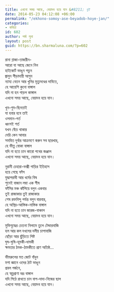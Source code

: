 ```yaml
---
title: এখনো সময় আছে, বেয়াদব হয়ে যান &#8211; দুই
date: 2014-05-23 04:12:08 +06:00
permalink: "/ekhono-somoy-ase-beyadob-hoye-jan/"
categories:
- কবিতা
id: 602
author: শর্মা লুনা
layout: post
guid: https://bn.sharmaluna.com/?p=602
---
```


রানা প্লাজা-তাজরীন-  
আরো যা আছে জেনে নিন  
হাইকোর্ট ভাঙুন গড়ুন  
জ্বালুন পীড়াদায়ী আগুন  
ন্যায্য বেতন আর খুনির মৃত্যুদণ্ডের দাবিতে,  
হে আয়েশি কুনো বাঙ্গাল  
যদি না হন গাড়ল কাঙ্গাল  
এখনো সময় আছে, বেয়াদব হয়ে যান।

খুন-গুম-ছিনতাই  
যা হবার হবে তাই  
ওসমান-গর্ত  
ধ্বংসই শর্ত  
যখন বেঁচে থাকার  
দেরি কেন আবার  
সমন্বিত দুর্বার আক্রমণে করুন সব ছারখার,  
হে ভীতু বোকা বাঙ্গাল  
যদি না হতে চান কারো পথের জঞ্জাল  
এখনো সময় আছে, বেয়াদব হয়ে যান।

নুরানী চেহারা-ভক্সী গাড়ির ইতিহাস  
হয়ে গেছে ফাঁস  
যুদ্ধাপরাধী আর ধর্মের বিষ  
শুনেই বাজান লম্বা এক শীষ  
ফাঁসির মঞ্চ কাঁপিয়ে বলুন একবার  
তুই রাজাকার তুই রাজাকার  
শেষ রক্তবিন্দু পর্যন্ত বলুন বারবার,  
হে অস্থির-আস্তিক-নাস্তিক বাঙ্গাল  
যদি না হতে চান জারজ-বাঞ্চাল  
এখনো সময় আছে, বেয়াদব হয়ে যান।

মুক্তিযুদ্ধের চেতনা নিলামে তুলে টেন্ডারবাজি  
হল আর কল দখলের দলীয় চাপাবাজি  
ছোঁড়া আর ছুঁড়িতে পিষ্ট  
ঘুষ-ঘুষি-হূমকী-ধামকী  
ক্ষমতার ঠমক-ঠামকীতে প্রাণ অতিষ্ঠ…

ভীমরুলের মত জোট বাঁধুন  
মশা জ্ঞানে ওদের ঠাট ভাঙুন  
প্রবল গর্জনে,  
হে স্বল্পপ্রাণা ভদ্র বাঙ্গাল  
যদি পিঠে রাখতে চান বাপ-দাদা-নিজের ছাল  
এখনো সময় আছে, বেয়াদব হয়ে যান।